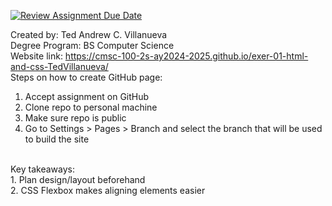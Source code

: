 [![Review Assignment Due Date](https://classroom.github.com/assets/deadline-readme-button-22041afd0340ce965d47ae6ef1cefeee28c7c493a6346c4f15d667ab976d596c.svg)](https://classroom.github.com/a/hMVHYWFS)

Created by: Ted Andrew C. Villanueva <br>
Degree Program: BS Computer Science <br>
Website link: https://cmsc-100-2s-ay2024-2025.github.io/exer-01-html-and-css-TedVillanueva/ <br>
Steps on how to create GitHub page: <br>
  1. Accept assignment on GitHub <br>
  2. Clone repo to personal machine <br>
  3. Make sure repo is public <br>
  4. Go to Settings > Pages > Branch and select the branch that will be used to build the site <br>
<br>
Key takeaways:<br>
  1. Plan design/layout beforehand<br>
  2. CSS Flexbox makes aligning elements easier<br>
